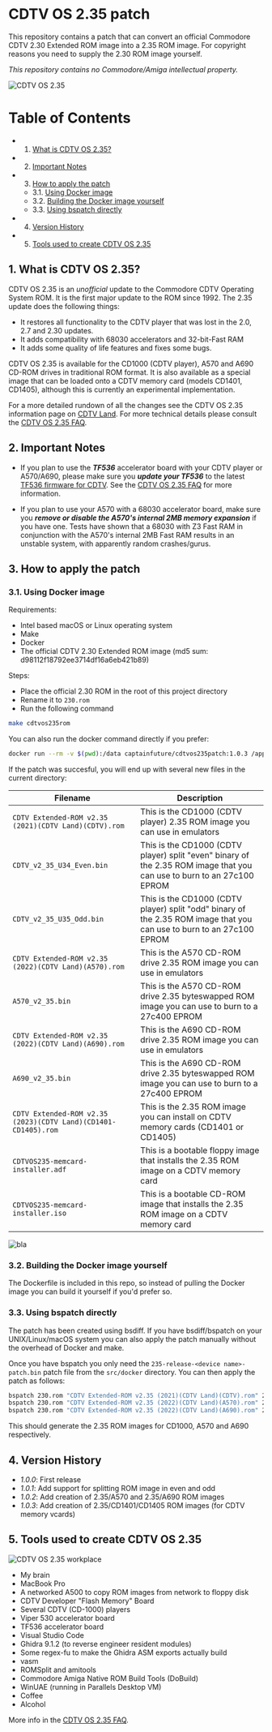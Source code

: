# CDTV OS 2.35 patch

This repository contains a patch that can convert an official Commodore CDTV 2.30 Extended ROM image into a 2.35 ROM image. For copyright reasons you need to supply the 2.30 ROM image yourself.

_This repository contains no Commodore/Amiga intellectual property._

![CDTV OS 2.35](pics/cdtvos235.png)

# Table of Contents


<!-- vscode-markdown-toc -->
* 1. [What is CDTV OS 2.35?](#WhatisCDTVOS2.35)
* 2. [Important Notes](#ImportantNotes)
* 3. [How to apply the patch](#Howtoapplythepatch)
	* 3.1. [Using Docker image](#UsingDockerimage)
	* 3.2. [Building the Docker image yourself](#BuildingtheDockerimageyourself)
	* 3.3. [Using bspatch directly](#Usingbspatchdirectly)
* 4. [Version History](#VersionHistory)
* 5. [Tools used to create CDTV OS 2.35](#ToolsusedtocreateCDTVOS2.35)

<!-- vscode-markdown-toc-config
	numbering=true
	autoSave=true
	/vscode-markdown-toc-config -->
<!-- /vscode-markdown-toc -->



##  1. <a name='WhatisCDTVOS2.35'></a>What is CDTV OS 2.35?
CDTV OS 2.35 is an _unofficial_ update to the Commodore CDTV Operating System ROM. It is the first major update to the ROM since 1992. The 2.35 update does the following things:

- It restores all functionality to the CDTV player that was lost in the 2.0, 2.7 and 2.30 updates.
- It adds compatibility with 68030 accelerators and 32-bit-Fast RAM
- It adds some quality of life features and fixes some bugs.

CDTV OS 2.35 is available for the CD1000 (CDTV player), A570 and A690 CD-ROM drives in traditional ROM format. It is also available as a special image that can be loaded onto a CDTV memory card (models CD1401, CD1405), although this is currently an experimental implementation.

For a more detailed rundown of all the changes see the CDTV OS 2.35 information page on [CDTV Land](https://cdtvland.com/os235). For more technical details please consult the [CDTV OS 2.35 FAQ](README-faq.md).


##  2. <a name='ImportantNotes'></a>Important Notes
- If you plan to use the ***TF536*** accelerator board with your CDTV player or A570/A690, please make sure you ***update your TF536*** to the latest [TF536 firmware for CDTV](https://exxosforum.co.uk/forum/viewtopic.php?f=76&t=5920). See the [CDTV OS 2.35 FAQ](README-faq.md) for more information.

- If you plan to use your A570 with a 68030 accelerator board, make sure you ***remove or disable the A570's internal 2MB memory expansion*** if you have one. Tests have shown that a 68030 with Z3 Fast RAM in conjunction with the A570's internal 2MB Fast RAM results in an unstable system, with apparently random crashes/gurus.


##  3. <a name='Howtoapplythepatch'></a>How to apply the patch

###  3.1. <a name='UsingDockerimage'></a>Using Docker image

Requirements:

- Intel based macOS or Linux operating system
- Make
- Docker
- The official CDTV 2.30 Extended ROM image (md5 sum: d98112f18792ee3714df16a6eb421b89)

Steps:

- Place the official 2.30 ROM in the root of this project directory
- Rename it to `230.rom`
- Run the following command

```sh
make cdtvos235rom
```

You can also run the docker command directly if you prefer:

```sh
docker run --rm -v $(pwd):/data captainfuture/cdtvos235patch:1.0.3 /appl/run.sh
```

If the patch was succesful, you will end up with several new files in the current directory:

| Filename                                                     | Description                                                                                                            |
|--------------------------------------------------------------|------------------------------------------------------------------------------------------------------------------------|
|`CDTV Extended-ROM v2.35 (2021)(CDTV Land)(CDTV).rom`         | This is the CD1000 (CDTV player) 2.35 ROM image you can use in emulators                                               |
|`CDTV_v2_35_U34_Even.bin`                                     | This is the CD1000 (CDTV player) split "even" binary of the 2.35 ROM image that you can use to burn to an 27c100 EPROM |
|`CDTV_v2_35_U35_Odd.bin`                                      | This is the CD1000 (CDTV player) split "odd" binary of the 2.35 ROM image that you can use to burn to an 27c100 EPROM  |
|`CDTV Extended-ROM v2.35 (2022)(CDTV Land)(A570).rom`         | This is the A570 CD-ROM drive 2.35 ROM image you can use in emulators                                                  |
|`A570_v2_35.bin`                                              | This is the A570 CD-ROM drive 2.35 byteswapped ROM image you can use to burn to a 27c400 EPROM                         |
|`CDTV Extended-ROM v2.35 (2022)(CDTV Land)(A690).rom`         | This is the A690 CD-ROM drive 2.35 ROM image you can use in emulators                                                  |
|`A690_v2_35.bin`                                              | This is the A690 CD-ROM drive 2.35 byteswapped ROM image you can use to burn to a 27c400 EPROM                         |
|`CDTV Extended-ROM v2.35 (2023)(CDTV Land)(CD1401-CD1405).rom`| This is the 2.35 ROM image you can install on CDTV memory cards (CD1401 or CD1405)                                     |
|`CDTVOS235-memcard-installer.adf`                             | This is a bootable floppy image that installs the 2.35 ROM image on a CDTV memory card                                 |
|`CDTVOS235-memcard-installer.iso`                             | This is a bootable CD-ROM image that installs the 2.35 ROM image on a CDTV memory card                                 |


![bla](pics/examplemake.gif)

###  3.2. <a name='BuildingtheDockerimageyourself'></a>Building the Docker image yourself
The Dockerfile is included in this repo, so instead of pulling the Docker image you can build it yourself if you'd prefer so. 


###  3.3. <a name='Usingbspatchdirectly'></a>Using bspatch directly
The patch has been created using bsdiff. If you have bsdiff/bspatch on your UNIX/Linux/macOS system you can also apply the patch manually without the overhead of Docker and make.

Once you have bspatch you only need the `235-release-<device name>-patch.bin` patch file from the `src/docker` directory. You can then apply the patch as follows:

```sh
bspatch 230.rom "CDTV Extended-ROM v2.35 (2021)(CDTV Land)(CDTV).rom" 235-release-cd1000-patch.bin
bspatch 230.rom "CDTV Extended-ROM v2.35 (2022)(CDTV Land)(A570).rom" 235-release-a570-patch.bin
bspatch 230.rom "CDTV Extended-ROM v2.35 (2022)(CDTV Land)(A690).rom" 235-release-a690-patch.bin
```
This should generate the 2.35 ROM images for CD1000, A570 and A690 respectively.

##  4. <a name='VersionHistory'></a>Version History

- _1.0.0_: First release
- _1.0.1_: Add support for splitting ROM image in even and odd
- _1.0.2_: Add creation of 2.35/A570 and 2.35/A690 ROM images
- _1.0.3_: Add creation of 2.35/CD1401/CD1405 ROM images (for CDTV memory vcards)

##  5. <a name='ToolsusedtocreateCDTVOS2.35'></a>Tools used to create CDTV OS 2.35

![CDTV OS 2.35 workplace](pics/cdtvos235workplace.jpg)

- My brain
- MacBook Pro
- A networked A500 to copy ROM images from network to floppy disk
- CDTV Developer "Flash Memory" Board
- Several CDTV (CD-1000) players
- Viper 530 accelerator board
- TF536 accelerator board
- Visual Studio Code
- Ghidra 9.1.2 (to reverse engineer resident modules)
- Some regex-fu to make the Ghidra ASM exports actually build
- vasm
- ROMSplit and amitools
- Commodore Amiga Native ROM Build Tools (DoBuild)
- WinUAE (running in Parallels Desktop VM)
- Coffee
- Alcohol

More info in the [CDTV OS 2.35 FAQ](README-faq.md).